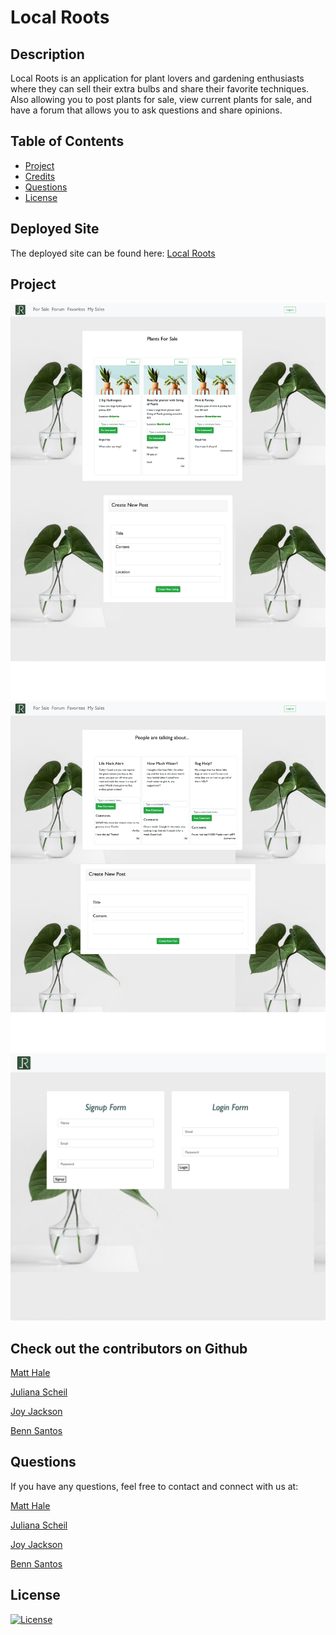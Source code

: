 # Local Roots
## Description
Local Roots is an application for plant lovers and gardening enthusiasts where they can sell their extra bulbs and share their favorite techniques. Also allowing you to post plants for sale, view current plants for sale, and have a forum that allows you to ask questions and share opinions. 

## Table of Contents
  * [Project ](#project)
  * [Credits](#credits)
  * [Questions](#questions)
  * [License](#license)

## Deployed Site
The deployed site can be found here: [Local Roots](https://damp-reef-27856.herokuapp.com/)

## Project 

![App Screenshot](images/forsale.png)
![App Screenshot](images/forum.png)
![App Screenshot](images/login.png)
## Check out the contributors on Github

[Matt Hale](https://github.com/matthale11)

[Juliana Scheil](https://github.com/julesscheil)

[Joy Jackson](https://github.com/Joydotcom)

[Benn Santos](https://github.com/bennsantos20)

## Questions 

If you have any questions, feel free to contact and connect with us at:

[Matt Hale](https://www.linkedin.com/in/matthewshale/)

[Juliana Scheil](https://www.linkedin.com/in/juliana-scheil/)

[Joy Jackson](https://www.linkedin.com/in/joysjackson/)

[Benn Santos](https://www.linkedin.com/in/benjamin-santos-0b6635208/)

## License
  [![License](https://img.shields.io/badge/License-Apache%202.0-blue.svg)](https://opensource.org/licenses/Apache-2.0)